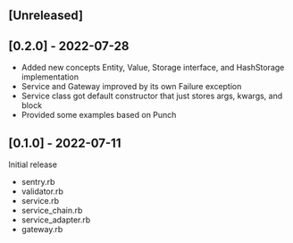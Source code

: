 ## [Unreleased]

## [0.2.0] - 2022-07-28

- Added new concepts Entity, Value, Storage interface, and HashStorage implementation
- Service and Gateway improved by its own Failure exception
- Service class got default constructor that just stores args, kwargs, and block
- Provided some examples based on Punch

## [0.1.0] - 2022-07-11

Initial release

- sentry.rb
- validator.rb
- service.rb
- service_chain.rb
- service_adapter.rb
- gateway.rb
